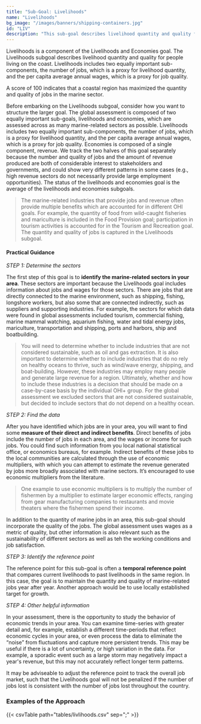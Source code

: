 ```yaml
---
title: "Sub-Goal: Livelihoods"
name: "Livelihoods"
bg_image: "/images/banners/shipping-containers.jpg"
id: "LIV"
description: "This sub-goal describes livelihood quantity and quality for people living on the coast. Livelihoods includes the number of jobs and the per capita average annual wages."
---
```


Livelihoods is a component of the Livelihoods and Economies goal. The Livelihoods subgoal describes livelihood quantity and quality for people living on the coast. Livelihoods includes two equally important sub-components, the number of jobs, which is a proxy for livelihood quantity, and the per capita average annual wages, which is a proxy for job quality.

A score of 100 indicates that a coastal region has maximized the quantity and quality of jobs in the marine sector.  

Before embarking on the Livelihoods subgoal, consider how you want to structure the larger goal. The global assessment is composed of two equally important sub-goals, livelihoods and economies, which are assessed across as many marine-related sectors as possible. Livelihoods includes two equally important sub-components, the number of jobs, which is a proxy for livelihood quantity, and the per capita average annual wages, which is a proxy for job quality. Economies is composed of a single component, revenue. We track the two halves of this goal separately because the number and quality of jobs and the amount of revenue produced are both of considerable interest to stakeholders and governments, and could show very different patterns in some cases (e.g., high revenue sectors do not necessarily provide large employment opportunities). The status of the livelihoods and economies goal is the average of the livelihoods and economies subgoals.

> The marine-related industries that provide jobs and revenue often provide multiple benefits which are accounted for in different OHI goals. For example, the quantity of food from wild-caught fisheries and mariculture is included in the Food Provision goal; participation in tourism activities is accounted for in the Tourism and Recreation goal. The quantity and quality of jobs is captured in the Livelihoods subgoal.

#### Practical Guidance

*_STEP 1: Determine the sectors_*

The first step of this goal is to **identify the marine-related sectors in your area**. These sectors are important because the Livelihoods goal includes information about jobs and wages for those sectors. There are jobs that are directly connected to the marine environment, such as shipping, fishing, longshore workers, but also some that are connected indirectly, such as suppliers and supporting industries. For example, the sectors for which data were found in global assessments included tourism, commercial fishing, marine mammal watching, aquarium fishing, water and tidal energy jobs, mariculture, transportation and shipping, ports and harbors, ship and boatbuilding.

> You will need to determine whether to include industries that are not considered sustainable, such as oil and gas extraction. It is also important to determine whether to include industries that do no rely on healthy oceans to thrive, such as wind/wave energy, shipping, and boat-building. However, these industries may employ many people and generate large revenue for a region. Ultimately, whether and how to include these industries is a decision that should be made on a case-by-case basis by the individual OHI+ group. For the global assessment we excluded sectors that are not considered sustainable, but decided to include sectors that do not depend on a healthy ocean.

*_STEP 2: Find the data_*

After you have identified which jobs are in your area, you will want to find some **measure of their direct and indirect benefits**. Direct benefits of jobs include the number of jobs in each area, and the wages or income for such jobs. You could find such information from you local national statistical office, or economics bureaus, for example. Indirect benefits of these jobs to the local communities are calculated through the use of economic multipliers, with which you can attempt to estimate the revenue generated by jobs more broadly associated with marine sectors. It’s encouraged to use economic multipliers from the literature.

> One example to use economic multipliers is to multiply the number of fishermen by a multiplier to estimate larger economic effects, ranging from gear manufacturing companies to restaurants and movie theaters where the fishermen spend their income.

In addition to the quantity of marine jobs in an area, this sub-goal should incorporate the quality of the jobs. The global assessment uses wages as a metric of quality, but other information is also relevant such as the sustainability of different sectors as well as teh the working conditions and job satisfaction. 

*_STEP 3: Identify the reference point_*

The reference point for this sub-goal is often a **temporal reference point** that compares current livelihoods to past livelihoods in the same region. In this case, the goal is to maintain the quantity and quality of marine-related jobs year after year. Another approach would be to use locally established target for growth. 

*_STEP 4: Other helpful information_*

In your assessment, there is the opportunity to study the behavior of economic trends in your area. You can examine time-series with greater detail and, for example, establish a different time-periods that reflect economic cycles in your area, or even process the data to eliminate the “noise” from fluctuations and capture more persistent trends. This may be useful if there is a lot of uncertainty, or high variation in the data. For example, a sporadic event such as a large storm may negatively impact a year's revenue, but this may not accurately reflect longer term patterns. 

It may be adviseable to adjust the reference point to track the overall job market, such that the Livelihoods goal will not be penalized if the number of jobs lost is consistent with the number of jobs lost throughout the country.

### Examples of the Approach
{{< csvTable path="tables/livlihoods.csv" sep=";" >}}

